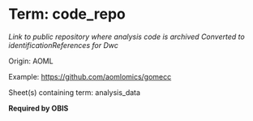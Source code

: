 # Term: code_repo

*Link to public repository where analysis code is archived 
Converted to identificationReferences for Dwc*

Origin: AOML

Example: https://github.com/aomlomics/gomecc

Sheet(s) containing term: analysis_data

**Required by OBIS**